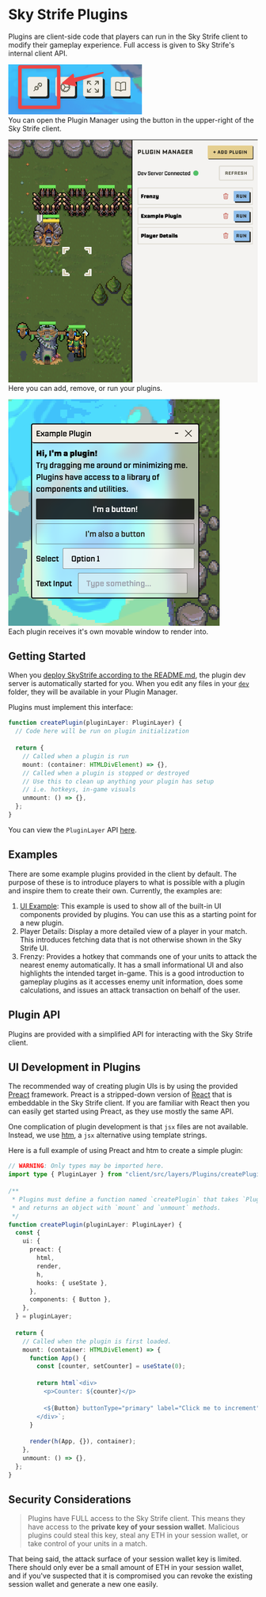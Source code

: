# Sky Strife Plugins

Plugins are client-side code that players can run in the Sky Strife client to modify their gameplay experience. Full access is given to Sky Strife's internal client API.

![plugin button location](./public/button.png)  
You can open the Plugin Manager using the button in the upper-right of the Sky Strife client.

![plugin manager sidebar](./public/sidebar.png)  
Here you can add, remove, or run your plugins.

![example plugin window](./public/plugin_window.png)  
Each plugin receives it's own movable window to render into.

## Getting Started

When you [deploy SkyStrife according to the README.md](../../README.md#initial-dev-setup), the plugin dev server is automatically started for you.
When you edit any files in your [`dev`](./dev) folder, they will be available in your Plugin Manager.

Plugins must implement this interface:

```typescript
function createPlugin(pluginLayer: PluginLayer) {
  // Code here will be run on plugin initialization

  return {
    // Called when a plugin is run
    mount: (container: HTMLDivElement) => {},
    // Called when a plugin is stopped or destroyed
    // Use this to clean up anything your plugin has setup
    // i.e. hotkeys, in-game visuals
    unmount: () => {},
  };
}
```

You can view the `PluginLayer` API [here](../client/src/layers/Plugins/createPluginLayer.ts).

## Examples

There are some example plugins provided in the client by default.
The purpose of these is to introduce players to what is possible with a plugin and inspire them to create their own.
Currently, the examples are:

1. [UI Example](dev/uiExample.md): This example is used to show all of the built-in UI components provided by plugins.
   You can use this as a starting point for a new plugin.
1. Player Details: Display a more detailed view of a player in your match.
   This introduces fetching data that is not otherwise shown in the Sky Strife UI.
1. Frenzy: Provides a hotkey that commands one of your units to attack the nearest enemy automatically.
   It has a small informational UI and also highlights the intended target in-game.
   This is a good introduction to gameplay plugins as it accesses enemy unit information, does some calculations, and issues an attack transaction on behalf of the user.

## Plugin API

Plugins are provided with a simplified API for interacting with the Sky Strife client.

## UI Development in Plugins

The recommended way of creating plugin UIs is by using the provided [Preact](https://preactjs.com/) framework.
Preact is a stripped-down version of [React](https://react.dev/) that is embeddable in the Sky Strife client.
If you are familiar with React then you can easily get started using Preact, as they use mostly the same API.

One complication of plugin development is that `jsx` files are not available.
Instead, we use [htm](https://github.com/developit/htm), a `jsx` alternative using template strings.

Here is a full example of using Preact and htm to create a simple plugin:

```typescript
// WARNING: Only types may be imported here.
import type { PluginLayer } from "client/src/layers/Plugins/createPluginLayer";

/**
 * Plugins must define a function named `createPlugin` that takes `PluginLayer`
 * and returns an object with `mount` and `unmount` methods.
 */
function createPlugin(pluginLayer: PluginLayer) {
  const {
    ui: {
      preact: {
        html,
        render,
        h,
        hooks: { useState },
      },
      components: { Button },
    },
  } = pluginLayer;

  return {
    // Called when the plugin is first loaded.
    mount: (container: HTMLDivElement) => {
      function App() {
        const [counter, setCounter] = useState(0);

        return html`<div>
          <p>Counter: ${counter}</p>

          <${Button} buttonType="primary" label="Click me to increment" onClick=${() => setCounter((c) => c + 1)} />
        </div>`;
      }

      render(h(App, {}), container);
    },
    unmount: () => {},
  };
}
```

## Security Considerations

> Plugins have FULL access to the Sky Strife client.
> This means they have access to the **private key of your session wallet**.
> Malicious plugins could steal this key, steal any ETH in your session wallet, or take control of your units in a match.

That being said, the attack surface of your session wallet key is limited.
There should only ever be a small amount of ETH in your session wallet, and if you've suspected that it is compromised you can revoke the existing session wallet and generate a new one easily.
